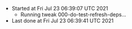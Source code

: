   - Started at Fri Jul 23 06:39:07 UTC 2021
    - Running tweak 000-do-test-refresh-deps...
  - Last done at Fri Jul 23 06:39:41 UTC 2021
